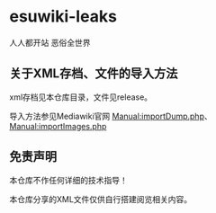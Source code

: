 # esuwiki-leaks
人人都开站 恶俗全世界
## 关于XML存档、文件的导入方法
xml存档见本仓库目录，文件见release。 

导入方法参见Mediawiki官网 [Manual:importDump.php](https://www.mediawiki.org/wiki/Manual:importDump.php)、[Manual:importImages.php](https://www.mediawiki.org/wiki/Manual:ImportImages.php)
## 免责声明
本仓库不作任何详细的技术指导！

本仓库分享的XML文件仅供自行搭建阅览相关内容。
